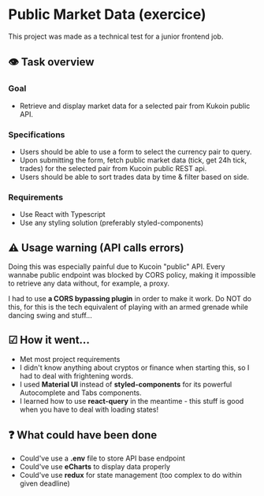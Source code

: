 # Public Market Data (exercice)

This project was made as a technical test for a junior frontend job.

## 👁 Task overview

### Goal
* Retrieve and display market data for a selected pair from Kukoin public API.

### Specifications
* Users should be able to use a form to select the currency pair to query.
* Upon submitting the form, fetch public market data (tick, get 24h tick, trades) for the
  selected pair from Kucoin public REST api.
* Users should be able to sort trades data by time & filter based on side.

### Requirements
* Use React with Typescript
* Use any styling solution (preferably styled-components)

## ⚠ Usage warning (API calls errors)
Doing this was especially painful due to Kucoin "public" API. Every wannabe public endpoint was blocked by CORS policy, making it impossible to retrieve any data without, for example, a proxy.

I had to use **a CORS bypassing plugin** in order to make it work. Do NOT do this, for this is the tech equivalent of playing with an armed grenade while dancing swing and stuff...

## ☑ How it went...
* Met most project requirements
* I didn't know anything about cryptos or finance when starting this, so I had to deal with frightening words.
* I used **Material UI** instead of **styled-components** for its powerful Autocomplete and Tabs components.
* I learned how to use **react-query** in the meantime - this stuff is good when you have to deal with loading states!

## ❓ What could have been done
* Could've use a **.env** file to store API base endpoint
* Could've use **eCharts** to display data properly
* Could've use **redux** for state management (too complex to do within given deadline)
